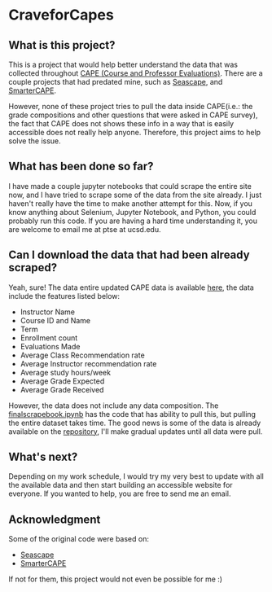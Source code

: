 # CraveforCapes
## What is this project?
This is a project that would help better understand the data that was collected throughout [CAPE (Course and Professor Evaluations)](http://cape.ucsd.edu). 
There are a couple projects that had predated mine, such as [Seascape](https://github.com/dcao/seascape), and [SmarterCAPE](https://github.com/andportnoy/smartercapes.com). 

However, none of these project tries to pull the data inside CAPE(i.e.: the grade compositions and other questions that were asked in CAPE survey), the fact that
CAPE does not shows these info in a way that is easily accessible does not really help anyone. Therefore, this project aims to help solve the issue.

## What has been done so far?
I have made a couple jupyter notebooks that could scrape the entire site now, and I have tried to scrape some of the data from the site already. I just haven't really have the time to make another attempt for this. Now, 
if you know anything about Selenium, Jupyter Notebook, and Python, you could probably run this code. If you are having a hard time understanding it, you are welcome to
email me at ptse at ucsd.edu.

## Can I download the data that had been already scraped?
Yeah, sure! The data entire updated CAPE data is available [here](https://github.com/ptse8204/craveforcapes/blob/main/scrapedata/capes.csv), the data include the features listed below:

* Instructor Name
* Course ID and Name
* Term	
* Enrollment count
* Evaluations Made	
* Average Class Recommendation rate
* Average Instructor recommendation rate	
* Average study hours/week
* Average Grade Expected	
* Average Grade Received

However, the data does not include any data composition. The [finalscrapebook.ipynb](https://github.com/ptse8204/craveforcapes/blob/main/finalscrapebook.ipynb) has the code that has ability to pull this, but pulling the entire dataset takes time. The good news is some of the data is already available on the [repository](https://github.com/ptse8204/craveforcapes), I'll make gradual updates until all data were pull.

## What's next?
Depending on my work schedule, I would try my very best to update with all the available data and then start building an accessible website for everyone. 
If you wanted to help, you are free to send me an email.

## Acknowledgment 
Some of the original code were based on:
* [Seascape](https://github.com/dcao/seascape)
* [SmarterCAPE](https://github.com/andportnoy/smartercapes.com)

If not for them, this project would not even be possible for me :)

